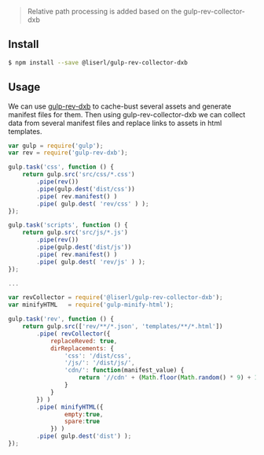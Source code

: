 > Relative path processing is added based on the gulp-rev-collector-dxb

## Install

```sh
$ npm install --save @liserl/gulp-rev-collector-dxb
```

## Usage

We can use [gulp-rev-dxb](https://www.npmjs.com/package/gulp-rev-dxb) to cache-bust several assets and generate manifest files for them. Then using gulp-rev-collector-dxb we can collect data from several manifest files and replace links to assets in html templates.

```js
var gulp = require('gulp');
var rev = require('gulp-rev-dxb');

gulp.task('css', function () {
    return gulp.src('src/css/*.css')
        .pipe(rev())
        .pipe(gulp.dest('dist/css'))
        .pipe( rev.manifest() )
        .pipe( gulp.dest( 'rev/css' ) );
});

gulp.task('scripts', function () {
    return gulp.src('src/js/*.js')
        .pipe(rev())
        .pipe(gulp.dest('dist/js'))
        .pipe( rev.manifest() )
        .pipe( gulp.dest( 'rev/js' ) );
});

...

var revCollector = require('@liserl/gulp-rev-collector-dxb');
var minifyHTML   = require('gulp-minify-html');

gulp.task('rev', function () {
    return gulp.src(['rev/**/*.json', 'templates/**/*.html'])
        .pipe( revCollector({
            replaceReved: true,
            dirReplacements: {
                'css': '/dist/css',
                '/js/': '/dist/js/',
                'cdn/': function(manifest_value) {
                    return '//cdn' + (Math.floor(Math.random() * 9) + 1) + '.' + 'exsample.dot' + '/img/' + manifest_value;
                }
            }
        }) )
        .pipe( minifyHTML({
                empty:true,
                spare:true
            }) )
        .pipe( gulp.dest('dist') );
});
```
